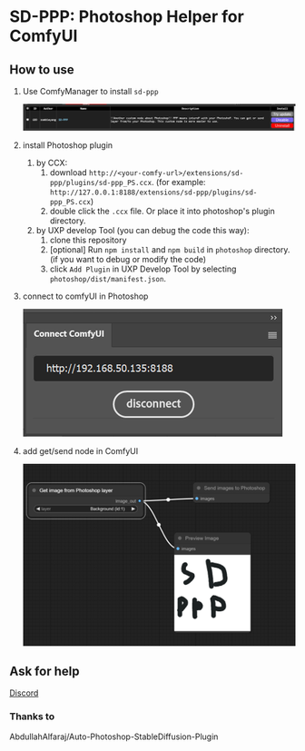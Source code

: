# SD-PPP: Photoshop Helper for ComfyUI

## How to use
1. Use ComfyManager to install `sd-ppp`

    ![cmanager](doc/image/comfymanager.png)

2. install Photoshop plugin
    1. by CCX:
        1. download `http://<your-comfy-url>/extensions/sd-ppp/plugins/sd-ppp_PS.ccx`. (for example: `http://127.0.0.1:8188/extensions/sd-ppp/plugins/sd-ppp_PS.ccx`)
        2. double click the `.ccx` file. Or place it into photoshop's plugin directory.
    2. by UXP develop Tool (you can debug the code this way):
        1. clone this repository
        2. [optional] Run `npm install` and `npm build` in `photoshop` directory. (if you want to debug or modify the code)
        3. click `Add Plugin` in UXP Develop Tool by selecting `photoshop/dist/manifest.json`.

3. connect to comfyUI in Photoshop

    ![connect](doc/image/connect.png)

4. add get/send node in ComfyUI

    ![in-comfy](doc/image/in-comfy.png)

## Ask for help
[Discord](https://discord.gg/5wmUQ3aZ)

### Thanks to 
AbdullahAlfaraj/Auto-Photoshop-StableDiffusion-Plugin
